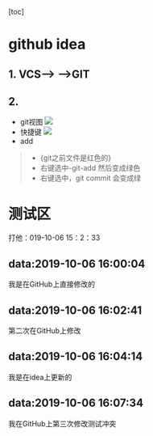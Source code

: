 [toc]

# github idea
## 1. VCS-->  -->GIT


## 2. 
- git视图
![](https://tu-chuang-1253216127.cos.ap-beijing.myqcloud.com/20191006151708.png)
- 快捷键
![](https://tu-chuang-1253216127.cos.ap-beijing.myqcloud.com/20191006151744.png)
- add
>- {git之前文件是红色的}
>- 右键选中-git-add 然后变成绿色
>- 右键选中，git commit 会变成绿
>
> 
>

# 测试区
打他：019-10-06 15：2：33

## data:2019-10-06 16:00:04 
我是在GitHub上直接修改的

## data:2019-10-06 16:02:41
第二次在GitHub上修改

## data:2019-10-06 16:04:14
我是在idea上更新的
## data:2019-10-06 16:07:34
我在GitHub上第三次修改测试冲突

